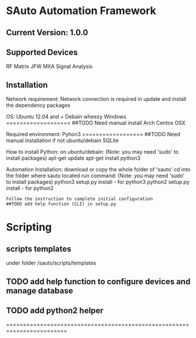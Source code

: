 SAuto Automation Framework
===============================================


Current Version: 1.0.0
-----------------------------



Supported Devices
-----------------------------

RF Matrix
JFW
MXA Signal Analysis


Installation
-----------------------------

Network requirement:
	Network connection is required in update and install the dependency packages
	
OS:
	Ubuntu 12.04 and +
	Debain wheezy
	Windows
	===================
	##TODO Need manual install
	Arch
	Centos
	OSX
	
Required environment:
	Pyhon3
	==================
	##TODO Need manual installation if not ubuntu/debain
	SQLite

How to install Python:
	on ubuntu/debain: (Note: you may need 'sudo' to install packages)
		apt-get update
		apt-get install python3

Automation Installation:
	download or copy the whole folder of 'sauto'
	cd into the folder where sauto located
	run command: (Note: you may need 'sudo' to install packages)
		python3 setup.py install - for python3
		python2 setup.py install - for python2

	Follow the instruction to complete initial configuration
	##TODO add help function (CLI) in setup.py



Scripting
======================================================================

scripts templates
------------------------
under folder <path>/sauto/scripts/templates


## TODO add help function to configure devices and manage database
## TODO add python2 helper
========================================================================
